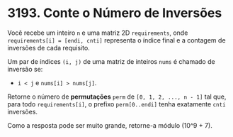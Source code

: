 # 3193. Conte o Número de Inversões

Você recebe um inteiro `n` e uma matriz 2D `requirements`, onde `requirements[i] = [endi, cnti]` representa o índice final e a contagem de inversões de cada requisito.

Um par de índices `(i, j)` de uma matriz de inteiros `nums` é chamado de inversão se:

- `i < j` e `nums[i] > nums[j]`.

Retorne o número de **permutações** `perm` de `[0, 1, 2, ..., n - 1]` tal que, para todo `requirements[i]`, o prefixo `perm[0..endi]` tenha exatamente `cnti` inversões.

Como a resposta pode ser muito grande, retorne-a módulo \(10^9 + 7\).